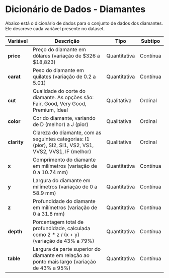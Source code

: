 # Dicionário de Dados - Diamantes

Abaixo está o dicionário de dados para o conjunto de dados dos diamantes. Ele descreve cada variável presente no dataset.

| **Variável** | **Descrição** | **Tipo** | **Subtipo** |
|--------------|---------------|----------|-------------|
| **price**    | Preço do diamante em dólares (variação de $326 a $18,823) | Quantitativa | Contínua |
| **carat**    | Peso do diamante em quilates (variação de 0.2 a 5.01) | Quantitativa | Contínua |
| **cut**      | Qualidade do corte do diamante. As opções são: Fair, Good, Very Good, Premium, Ideal | Qualitativa | Ordinal |
| **color**    | Cor do diamante, variando de D (melhor) a J (pior) | Qualitativa | Ordinal |
| **clarity**  | Clareza do diamante, com as seguintes categorias: I1 (pior), SI2, SI1, VS2, VS1, VVS2, VVS1, IF (melhor) | Qualitativa | Ordinal |
| **x**        | Comprimento do diamante em milímetros (variação de 0 a 10.74 mm) | Quantitativa | Contínua |
| **y**        | Largura do diamante em milímetros (variação de 0 a 58.9 mm) | Quantitativa | Contínua |
| **z**        | Profundidade do diamante em milímetros (variação de 0 a 31.8 mm) | Quantitativa | Contínua |
| **depth**    | Porcentagem total de profundidade, calculada como 2 * z / (x + y) (variação de 43% a 79%) | Quantitativa | Contínua |
| **table**    | Largura da parte superior do diamante em relação ao ponto mais largo (variação de 43% a 95%) | Quantitativa | Contínua |
